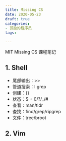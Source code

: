```yaml
---
title: Missing CS
date: 2020-05-23
draft: true
categories:
- 孤独的程序员
tags:

---
```


MIT Missing CS 课程笔记

<!--more-->

## 1. Shell

* 尾部输出：>> 
* 管道搜索：I grep
* 创建：{}
* 状态：$ + 0/?/_/#
* 查看：man/tldr
* 查找：find/grep/ripgrep
* 文件：tree/broot

## 2. Vim



